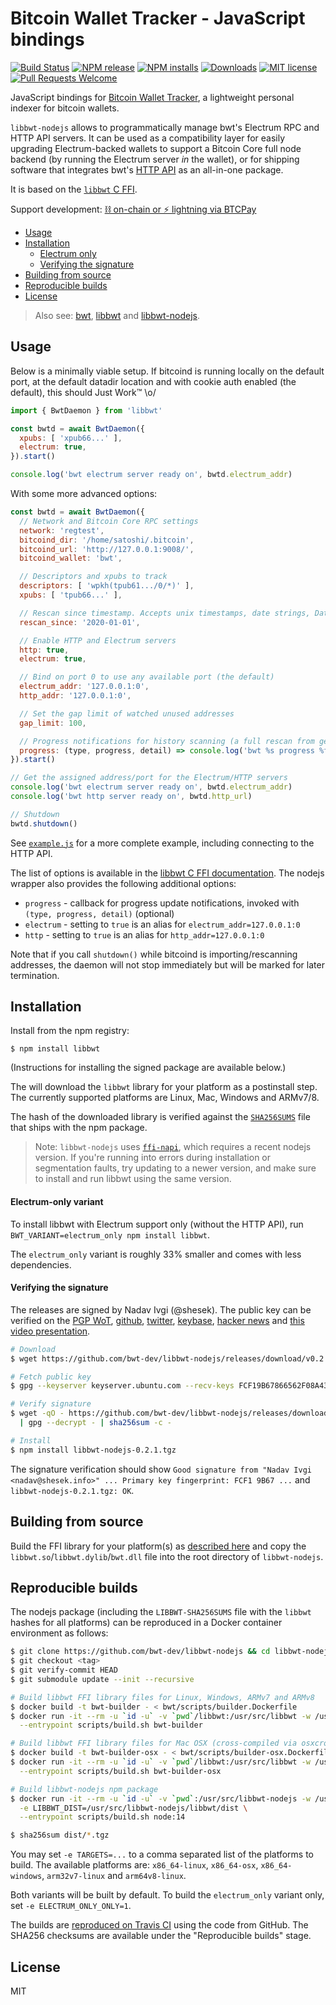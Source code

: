 # Bitcoin Wallet Tracker - JavaScript bindings

[![Build Status](https://travis-ci.org/bwt-dev/libbwt-nodejs.svg?branch=master)](https://travis-ci.org/bwt-dev/libbwt-nodejs)
[![NPM release](https://img.shields.io/npm/v/libbwt.svg)](https://www.npmjs.com/package/libbwt)
[![NPM installs](https://img.shields.io/npm/dt/libbwt?label=npm%20installs)](https://www.npmjs.com/package/libbwt)
[![Downloads](https://img.shields.io/github/downloads/bwt-dev/libbwt-nodejs/total.svg?color=blueviolet)](https://github.com/bwt-dev/libbwt-nodejs/releases)
[![MIT license](https://img.shields.io/github/license/bwt-dev/libbwt-nodejs.svg?color=yellow)](https://github.com/bwt-dev/libbwt-nodejs/blob/master/LICENSE)
[![Pull Requests Welcome](https://img.shields.io/badge/PRs-welcome-brightgreen.svg)](https://github.com/bwt-dev/bwt#developing)

JavaScript bindings for [Bitcoin Wallet Tracker](https://github.com/bwt-dev/bwt), a lightweight personal indexer for bitcoin wallets.

`libbwt-nodejs` allows to programmatically manage bwt's Electrum RPC and HTTP API servers.
It can be used as a compatibility layer for easily upgrading Electrum-backed wallets to support a
Bitcoin Core full node backend (by running the Electrum server *in* the wallet),
or for shipping software that integrates bwt's [HTTP API](https://github.com/bwt-dev/bwt#http-api)
as an all-in-one package.

It is based on the [`libbwt` C FFI](https://github.com/bwt-dev/libbwt).

Support development: [⛓️ on-chain or ⚡ lightning via BTCPay](https://btcpay.shesek.info/)

- [Usage](#usage)
- [Installation](#installation)
  - [Electrum only](#electrum-only-variant)
  - [Verifying the signature](#verifying-the-signature)
- [Building from source](#building-from-source)
- [Reproducible builds](#reproducible-builds)
- [License](#license)

> Also see: [bwt](https://github.com/bwt-dev/bwt), [libbwt](https://github.com/bwt-dev/libbwt) and [libbwt-nodejs](https://github.com/bwt-dev/libbwt-nodejs).

## Usage

Below is a minimally viable setup. If bitcoind is running locally on the default port, at the default datadir location
and with cookie auth enabled (the default), this should Just Work™ \o/

```js
import { BwtDaemon } from 'libbwt'

const bwtd = await BwtDaemon({
  xpubs: [ 'xpub66...' ],
  electrum: true,
}).start()

console.log('bwt electrum server ready on', bwtd.electrum_addr)
```

With some more advanced options:

```js
const bwtd = await BwtDaemon({
  // Network and Bitcoin Core RPC settings
  network: 'regtest',
  bitcoind_dir: '/home/satoshi/.bitcoin',
  bitcoind_url: 'http://127.0.0.1:9008/',
  bitcoind_wallet: 'bwt',

  // Descriptors and xpubs to track
  descriptors: [ 'wpkh(tpub61.../0/*)' ],
  xpubs: [ 'tpub66...' ],

  // Rescan since timestamp. Accepts unix timestamps, date strings, Date objects, or 'now' to look for new transactions only
  rescan_since: '2020-01-01',

  // Enable HTTP and Electrum servers
  http: true,
  electrum: true,

  // Bind on port 0 to use any available port (the default)
  electrum_addr: '127.0.0.1:0',
  http_addr: '127.0.0.1:0',

  // Set the gap limit of watched unused addresses
  gap_limit: 100,

  // Progress notifications for history scanning (a full rescan from genesis can take 20-30 minutes)
  progress: (type, progress, detail) => console.log('bwt %s progress %f%%', type, progress*100, detail),
}).start()

// Get the assigned address/port for the Electrum/HTTP servers
console.log('bwt electrum server ready on', bwtd.electrum_addr)
console.log('bwt http server ready on', bwtd.http_url)

// Shutdown
bwtd.shutdown()
```

See [`example.js`](example.js) for a more complete example, including connecting to the HTTP API.

The list of options is available in the [libbwt C FFI documentation](https://github.com/bwt-dev/libbwt#config-options).
The nodejs wrapper also provides the following additional options:

- `progress` - callback for progress update notifications, invoked with `(type, progress, detail)` (optional)
- `electrum` - setting to `true` is an alias for `electrum_addr=127.0.0.1:0`
- `http` - setting to `true` is an alias for `http_addr=127.0.0.1:0`

Note that if you call `shutdown()` while bitcoind is importing/rescanning addresses, the daemon will
not stop immediately but will be marked for later termination.

## Installation

Install from the npm registry:

```
$ npm install libbwt
```

(Instructions for installing the signed package are available below.)

The will download the `libbwt` library for your platform as a postinstall step.
The currently supported platforms are Linux, Mac, Windows and ARMv7/8.

The hash of the downloaded library is verified against the
[`SHA256SUMS`](LIBBWT-SHA256SUMS) file that ships with the npm package.

> Note: `libbwt-nodejs` uses [`ffi-napi`](https://github.com/node-ffi-napi/node-ffi-napi), which requires
> a recent nodejs version. If you're running into errors during installation or segmentation faults,
> try updating to a newer version, and make sure to install and run libbwt using the same version.

#### Electrum-only variant

To install libbwt with Electrum support only (without the HTTP API), run `BWT_VARIANT=electrum_only npm install libbwt`.

The `electrum_only` variant is roughly 33% smaller and comes with less dependencies.

#### Verifying the signature

The releases are signed by Nadav Ivgi (@shesek).
The public key can be verified on
the [PGP WoT](http://keys.gnupg.net/pks/lookup?op=vindex&fingerprint=on&search=0x81F6104CD0F150FC),
[github](https://api.github.com/users/shesek/gpg_keys),
[twitter](https://twitter.com/shesek),
[keybase](https://keybase.io/nadav),
[hacker news](https://news.ycombinator.com/user?id=nadaviv)
and [this video presentation](https://youtu.be/SXJaN2T3M10?t=4).

```bash
# Download
$ wget https://github.com/bwt-dev/libbwt-nodejs/releases/download/v0.2.1/libbwt-nodejs-0.2.1.tgz

# Fetch public key
$ gpg --keyserver keyserver.ubuntu.com --recv-keys FCF19B67866562F08A43AAD681F6104CD0F150FC

# Verify signature
$ wget -qO - https://github.com/bwt-dev/libbwt-nodejs/releases/download/v0.2.1/SHA256SUMS.asc \
  | gpg --decrypt - | sha256sum -c -

# Install
$ npm install libbwt-nodejs-0.2.1.tgz
```

The signature verification should show `Good signature from "Nadav Ivgi <nadav@shesek.info>" ... Primary key fingerprint: FCF1 9B67 ...` and `libbwt-nodejs-0.2.1.tgz: OK`.

## Building from source

Build the FFI library for your platform(s) as [described here](https://github.com/bwt-dev/libbwt#building-from-source) and
copy the `libbwt.so`/`libbwt.dylib`/`bwt.dll` file into the root directory of `libbwt-nodejs`.

## Reproducible builds

The nodejs package (including the `LIBBWT-SHA256SUMS` file with the `libbwt` hashes for all platforms)
can be reproduced in a Docker container environment as follows:

```bash
$ git clone https://github.com/bwt-dev/libbwt-nodejs && cd libbwt-nodejs
$ git checkout <tag>
$ git verify-commit HEAD
$ git submodule update --init --recursive

# Build libbwt FFI library files for Linux, Windows, ARMv7 and ARMv8
$ docker build -t bwt-builder - < bwt/scripts/builder.Dockerfile
$ docker run -it --rm -u `id -u` -v `pwd`/libbwt:/usr/src/libbwt -w /usr/src/libbwt \
  --entrypoint scripts/build.sh bwt-builder

# Build libbwt FFI library files for Mac OSX (cross-compiled via osxcross)
$ docker build -t bwt-builder-osx - < bwt/scripts/builder-osx.Dockerfile
$ docker run -it --rm -u `id -u` -v `pwd`/libbwt:/usr/src/libbwt -w /usr/src/libbwt \
  --entrypoint scripts/build.sh bwt-builder-osx

# Build libbwt-nodejs npm package
$ docker run -it --rm -u `id -u` -v `pwd`:/usr/src/libbwt-nodejs -w /usr/src/libbwt-nodejs \
  -e LIBBWT_DIST=/usr/src/libbwt-nodejs/libbwt/dist \
  --entrypoint scripts/build.sh node:14

$ sha256sum dist/*.tgz
```

You may set `-e TARGETS=...` to a comma separated list of the platforms to build.
The available platforms are: `x86_64-linux`, `x86_64-osx`, `x86_64-windows`, `arm32v7-linux` and `arm64v8-linux`.

Both variants will be built by default. To build the `electrum_only` variant only, set `-e ELECTRUM_ONLY_ONLY=1`.

The builds are [reproduced on Travis CI](https://travis-ci.org/github/bwt-dev/libbwt-nodejs/branches) using the code from GitHub.
The SHA256 checksums are available under the "Reproducible builds" stage.

## License

MIT
